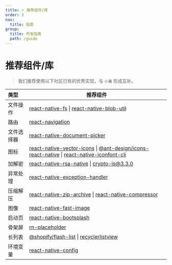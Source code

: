 ```yaml
---
title: 🔥 推荐组件/库
order: 3
nav:
  title: 指南
group:
  title: 开发指南
  path: /guide
---
```


# 推荐组件/库

> 我们推荐使用以下社区已有的优秀实现，与 `小暑` 形成互补。

| 类型       | 推荐组件                                                                                                                                                                                                                                                        |
| :--------- | --------------------------------------------------------------------------------------------------------------------------------------------------------------------------------------------------------------------------------------------------------------- |
| 文件操作   | [react-native-fs](https://github.com/itinance/react-native-fs) \| [react-native-blob-util](https://github.com/RonRadtke/react-native-blob-util)                                                                                                                 |
| 路由       | [react-navigation](https://github.com/react-navigation/react-navigation)                                                                                                                                                                                        |
| 文件选择器 | [react-native-document-picker](https://github.com/rnmods/react-native-document-picker)                                                                                                                                                                          |
| 图标       | [react-native-vector-icons](https://github.com/oblador/react-native-vector-icons) \| [@ant-design/icons-react-native](https://github.com/ant-design/ant-design-icons) \| [react-native-iconfont-cli](https://github.com/iconfont-cli/react-native-iconfont-cli) |
| 加解密     | [react-native-rsa-native](https://github.com/amitaymolko/react-native-rsa-native) \| [crypto-js@3.3.0](https://github.com/brix/crypto-js)                                                                                                                       |
| 异常处理   | [react-native-exception-handler](https://github.com/a7ul/react-native-exception-handler)                                                                                                                                                                        |
| 压缩解压   | [react-native-zip-archive](https://github.com/mockingbot/react-native-zip-archive) \| [react-native-compressor](https://github.com/Shobbak/react-native-compressor)                                                                                             |
| 图像       | [react-native-fast-image](https://github.com/DylanVann/react-native-fast-image)                                                                                                                                                                                 |
| 启动页     | [react-native-bootsplash](https://github.com/zoontek/react-native-bootsplash)                                                                                                                                                                                   |
| 骨架屏     | [rn-placeholder](https://github.com/mfrachet/rn-placeholder)                                                                                                                                                                                                    |
| 长列表     | [@shopify/flash-list](https://github.com/Shopify/flash-list) \| [recyclerlistview](https://github.com/Flipkart/recyclerlistview)                                                                                                                                |
| 环境变量   | [react-native-config](https://github.com/luggit/react-native-config)                                                                                                                                                                                            |
